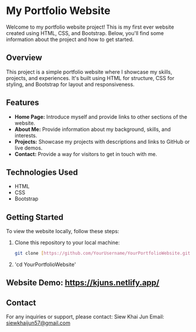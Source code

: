 # My Portfolio Website

Welcome to my portfolio website project! This is my first ever website created using HTML, CSS, and Bootstrap. Below, you'll find some information about the project and how to get started.

## Overview

This project is a simple portfolio website where I showcase my skills, projects, and experiences. It's built using HTML for structure, CSS for styling, and Bootstrap for layout and responsiveness.

## Features

- **Home Page:** Introduce myself and provide links to other sections of the website.
- **About Me:** Provide information about my background, skills, and interests.
- **Projects:** Showcase my projects with descriptions and links to GitHub or live demos.
- **Contact:** Provide a way for visitors to get in touch with me.

## Technologies Used

- HTML
- CSS
- Bootstrap

## Getting Started

To view the website locally, follow these steps:

1. Clone this repository to your local machine:

   ```bash
   git clone [https://github.com/YourUsername/YourPortfolioWebsite.git](https://github.com/SiewJun/Portfolio-Website.git)

2. 'cd YourPortfolioWebsite'

## Website Demo: <https://kjuns.netlify.app/>

## Contact
For any inquiries or support, please contact:
Siew Khai Jun
Email: siewkhaijun57@gmail.com

